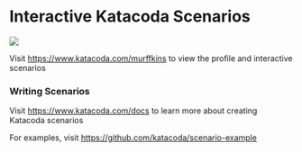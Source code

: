 # Interactive Katacoda Scenarios

[![](http://shields.katacoda.com/katacoda/murffkins/count.svg)](https://www.katacoda.com/murffkins "Get your profile on Katacoda.com")

Visit https://www.katacoda.com/murffkins to view the profile and interactive scenarios

### Writing Scenarios
Visit https://www.katacoda.com/docs to learn more about creating Katacoda scenarios

For examples, visit https://github.com/katacoda/scenario-example
